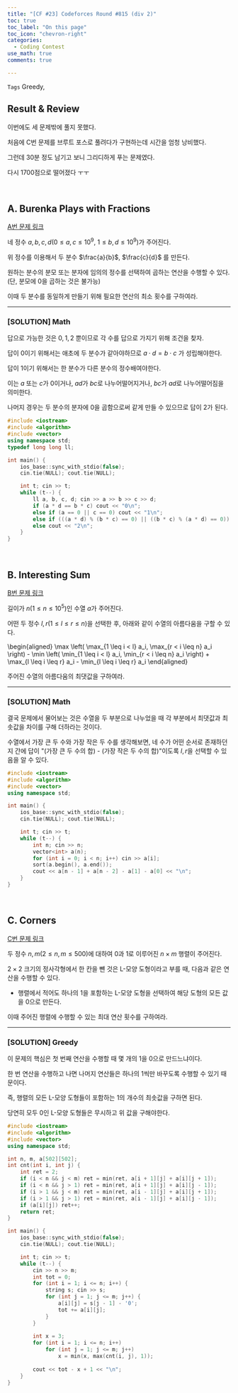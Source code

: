 ```yaml
---
title: "[CF #23] Codeforces Round #815 (div 2)"
toc: true
toc_label: "On this page"
toc_icon: "chevron-right"
categories:
  - Coding Contest
use_math: true
comments: true

---
```


`Tags` Greedy, 

## Result & Review

이번에도 세 문제밖에 풀지 못했다.

처음에 C번 문제를 브루트 포스로 풀려다가 구현하는데 시간을 엄청 낭비했다.

그런데 30분 정도 남기고 보니 그리디하게 푸는 문제였다.

다시 1700점으로 떨어졌다 ㅜㅜ

<br/>

## A. Burenka Plays with Fractions

[A번 문제 링크](https://codeforces.com/contest/1720/problem/A)

네 정수 $a, b, c, d$($0 \leq a, c \leq 10^9$, $1 \leq b, d \leq 10^9$)가 주어진다.

위 정수를 이용해서 두 분수 $\frac{a}{b}$, $\frac{c}{d}$ 를 만든다.

원하는 분수의 분모 또는 분자에 임의의 정수를 선택하여 곱하는 연산을 수행할 수 있다.(단, 분모에 $0$을 곱하는 것은 불가능)

이때 두 분수를 동일하게 만들기 위해 필요한 연산의 최소 횟수를 구하여라.

---

### [SOLUTION] Math

답으로 가능한 것은 $0, 1, 2$ 뿐이므로 각 수를 답으로 가지기 위해 조건을 찾자.

답이 $0$이기 위해서는 애초에 두 분수가 같아야하므로 $a \cdot d = b \cdot c$ 가 성립해야한다.

답이 $1$이기 위해서는 한 분수가 다른 분수의 정수배여야한다.

이는 $a$ 또는 $c$가 $0$이거나, $ad$가 $bc$로 나누어떨어지거나, $bc$가 $ad$로 나누어떨어짐을 의미한다.

나머지 경우는 두 분수의 분자에 $0$을 곱함으로써 같게 만들 수 있으므로 답이 $2$가 된다.

```cpp
#include <iostream>
#include <algorithm>
#include <vector>
using namespace std;
typedef long long ll;

int main() {
    ios_base::sync_with_stdio(false);
    cin.tie(NULL); cout.tie(NULL);

    int t; cin >> t;
    while (t--) {
        ll a, b, c, d; cin >> a >> b >> c >> d;
        if (a * d == b * c) cout << "0\n";
        else if (a == 0 || c == 0) cout << "1\n";
        else if (((a * d) % (b * c) == 0) || ((b * c) % (a * d) == 0)) cout << "1\n";
        else cout << "2\n";
    }
}
```

<br/>

## B. Interesting Sum

[B번 문제 링크](https://codeforces.com/contest/1720/problem/B)

길이가 $n$($1 \leq n \leq 10^5$)인 수열 $a$가 주어진다.

어떤 두 정수 $l, r$($1 \leq l \leq r \leq n$)을 선택한 후, 아래와 같이 수열의 아름다움을 구할 수 있다.

\begin{aligned}
\max \left( \max_{1 \leq i < l} a_i, \max_{r < i \leq n} a_i \right) - \min \left( \min_{1 \leq i < l} a_i, \min_{r < i \leq n} a_i \right) + \max_{l \leq i \leq r} a_i - \min_{l \leq i \leq r} a_i
\end{aligned}

주어진 수열의 아름다움의 최댓값을 구하여라.

---

### [SOLUTION] Math

결국 문제에서 물어보는 것은 수열을 두 부분으로 나누었을 때 각 부분에서 최댓값과 최솟값을 차이를 구해 더하라는 것이다.

수열에서 가장 큰 두 수와 가장 작은 두 수를 생각해보면, 네 수가 어떤 순서로 존재하던지 간에 답이 "(가장 큰 두 수의 합) - (가장 작은 두 수의 합)"이도록 $l, r$을 선택할 수 있음을 알 수 있다.

```cpp
#include <iostream>
#include <algorithm>
#include <vector>
using namespace std;

int main() {
    ios_base::sync_with_stdio(false);
    cin.tie(NULL); cout.tie(NULL);

    int t; cin >> t;
    while (t--) {
        int n; cin >> n;
        vector<int> a(n);
        for (int i = 0; i < n; i++) cin >> a[i];
        sort(a.begin(), a.end());
        cout << a[n - 1] + a[n - 2] - a[1] - a[0] << "\n";
    }
}
```

<br/>

## C. Corners

[C번 문제 링크](https://codeforces.com/contest/1720/problem/C)

두 정수 $n, m$($2 \leq n, m \leq 500$)에 대하여 $0$과 $1$로 이루어진 $n \times m$ 행렬이 주어진다.

$2 \times 2$ 크기의 정사각형에서 한 칸을 뺀 것은 L-모양 도형이라고 부를 때, 다음과 같은 연산을 수행할 수 있다.

- 행렬에서 적어도 하나의 $1$을 포함하는 L-모양 도형을 선택하여 해당 도형의 모든 값을 $0$으로 만든다.

이때 주어진 행렬에 수행할 수 있는 최대 연산 횟수를 구하여라.

---

### [SOLUTION] Greedy

이 문제의 핵심은 첫 번째 연산을 수행할 때 몇 개의 $1$을 $0$으로 만드느냐이다.

한 번 연산을 수행하고 나면 나머지 연산들은 하나의 $1$씩만 바꾸도록 수행할 수 있기 때문이다.

즉, 행렬의 모든 L-모양 도형들이 포함하는 $1$의 개수의 최솟값을 구하면 된다.

당연히 모두 $0$인 L-모양 도형들은 무시하고 위 값을 구해야한다.

```cpp
#include <iostream>
#include <algorithm>
#include <vector>
using namespace std;

int n, m, a[502][502];
int cnt(int i, int j) {
    int ret = 2;
    if (i < n && j < m) ret = min(ret, a[i + 1][j] + a[i][j + 1]);
    if (i < n && j > 1) ret = min(ret, a[i + 1][j] + a[i][j - 1]);
    if (i > 1 && j < m) ret = min(ret, a[i - 1][j] + a[i][j + 1]);
    if (i > 1 && j > 1) ret = min(ret, a[i - 1][j] + a[i][j - 1]);
    if (a[i][j]) ret++;
    return ret;
}

int main() {
    ios_base::sync_with_stdio(false);
    cin.tie(NULL); cout.tie(NULL);

    int t; cin >> t;
    while (t--) {
        cin >> n >> m;
        int tot = 0;
        for (int i = 1; i <= n; i++) {
            string s; cin >> s;
            for (int j = 1; j <= m; j++) {
                a[i][j] = s[j - 1] - '0';
                tot += a[i][j];
            }
        }
        
        int x = 3;
        for (int i = 1; i <= n; i++)
            for (int j = 1; j <= m; j++)
                x = min(x, max(cnt(i, j), 1));
        
        cout << tot - x + 1 << "\n";
    }
}
```








